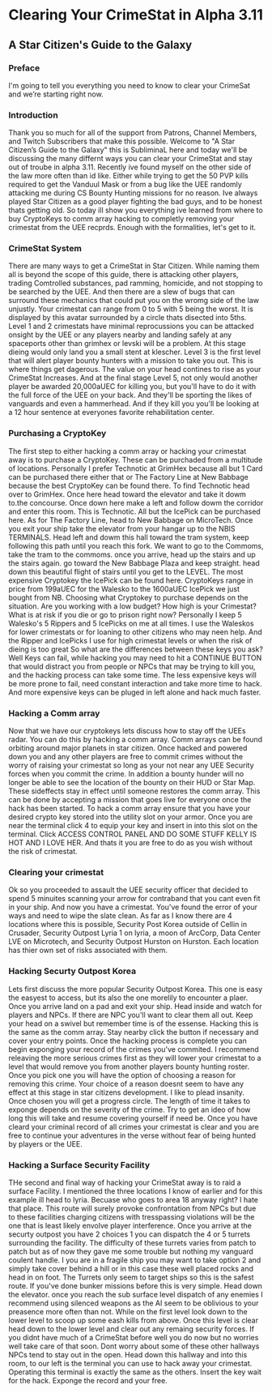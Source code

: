 # Clearing Your CrimeStat in Alpha 3.11
## A Star Citizen's Guide to the Galaxy

### Preface
I'm going to tell you everything you need to know to clear your CrimeSat and we’re starting right now.

### Introduction
Thank you so much for all of the support from Patrons, Channel Members, and Twitch Subscribers that make this possible. Welcome to "A Star Citizen’s Guide to the Galaxy" this is SubliminaL here and today we'll be discussing the many differnt ways you can clear your CrimeStat and stay out of troube in alpha 3.11. Recently ive found myself on the other side of the law more often than id like. Either while trying to get the 50 PVP kills required to get the Vanduul Mask or from a bug like the UEE randomly attacking me during CS Bounty Hunting missions for no reason. Ive always played Star Citizen as a good player fighting the bad guys, and to be honest thats getting old. So today ill show you everything ive learned from where to buy CryptoKeys to comm array hacking to completly removing your crimestat from the UEE recprds. Enough with the formalities, let's get to it.

### CrimeStat System
There are many ways to get a CrimeStat in Star Citizen. While naming them all is beyond the scope of this guide, there is attacking other players, trading Comtrolled substances, pad ramming, homicide, and not stopping to be searched by the UEE. And then there are a slew of bugs that can surround these mechanics that could put you on the wromg side of the law unjustly. Your crimestat can range from 0 to 5 with 5 being the worst. It is displayed by this avatar surrounded by a circle thats disected into 5ths. Level 1 and 2 crimestats have minimal reprocussions you can be attacked onsight by the UEE or any players nearby and landing safely at any spaceports other than grimhex or levski will be a problem. At this stage dieing would only land you a small stent at klescher. Level 3 is the first level that will alert player bounty hunters with a mission to take you out. This is where things get dagerous. The value on your head contines to rise as your CrimeStat Increases. And at the final stage Level 5, not only would another player be awarded 20,000aUEC for killing you, but you'll have to do it with the full force of the UEE on your back. And they'll be sporting the likes of  vanguards and even a hammerhead. And if they kill you you'll be looking at a 12 hour sentence at everyones favorite rehabilitation center.

### Purchasing a CryptoKey
The first step to either hacking a comm array or hacking your crimestat away is to purchase a CryptoKey. These can be purchaded from a multitude of  locations. Personally I prefer Technotic at GrimHex because all but 1 Card can be purchased there either that or The Factory Line at New Babbage because the best CryptoKey can be found there. To find Technotic head over to GrimHex. Once here head toward the elevator and take it dowm to.the concourse. Once down here make a left and follow dowm the corridor and enter this room. This is Technotic. All but the IcePick can be purchased here. As for The Factory Line, head to New Babbage on MicroTech. Once you exit your ship take the elevator from your hangar up to the NBIS TERMINALS. Head left and dowm this hall toward the tram system, keep following this path until you reach this fork. We want to go to the Commoms, take the tram to the commoms. once you arrive, head up the stairs and up the stairs again. go toward the New Babbage Plaza and keep straight. head down this beautiful flight of stairs until you get to the LEVEL. The most expensive Cryptokey the IcePick can be found here. CryptoKeys range in price from 199aUEC for the Walesko to the 1600aUEC IcePick we just bought from NB. Choosing what Cryptokey to purchase depends on the situation. Are you working with a low budget? How high is your Crimestat? What is at risk if you die or go to prison right now? Personally I keep 5 Walesko's  5 Rippers and 5 IcePicks on me at all times. I use the Waleskos for lower crimestats or for loaning to other citizens who may neen help. And the Ripper and IcePicks I use for high crimestat levels or when the risk of dieing is too great So what are the differences between these keys you ask? Well Keys can fail, while hacking you may need to hit a CONTINUE BUTTON that would distract you from people or NPCs that may be trying to kill you, and the hacking process can take some time. The less expensive keys will be more prone to fail, need constant interaction and take more time to hack. And more expensive keys can be pluged in left alone and hack much faster.

### Hacking a Comm array
Now that we have our cryptokeys lets discuss how to stay off the UEEs radar. You can do this by hacking a comm array. Comm arrays can be found orbiting around major planets in star citizen. Once hacked and powered down you and any other players are free to commit crimes without the worry of raising your crimestat so long as your not near any UEE Security forces when you commit the crime. In addition a bounty hunder will no longer be able to see the location of the bounty on their HUD or Star Map. These sideffects stay in effect until someone restores the comm array. This can be done by accepting a mission that goes live for everyone once the hack has been started. To hack a comm array ensure that you have your desired crypto key stored into the utility slot on your armor. Once you are near the terminal click 4 to equip your key and insert in into this slot on the terminal. Click ACCESS CONTROL PANEL AND DO SOME STUFF KELLY IS HOT AND I LOVE HER. And thats it you are free to do as you wish without the risk of crimestat.

### Clearing your crimestat
Ok so you proceeded to assault the UEE security officer that decided to spend 5 minuites scanning your arrow for contraband that you cant even fit in your ship. And now you have a crimestat. You've found the error of your ways and need to wipe the slate clean. As far as I know there are 4 locations where this is possible, Security Post Korea outside of Cellin in Crusader, Security Outpost Lyria 1 on lyria, a moon of ArcCorp, Data Center LVE on Microtech, and Security Outpost Hurston on Hurston. Each location has thier own set of risks associated with them.

### Hacking Securty Outpost Korea
Lets first discuss the more popular Security Outpost Korea. This one is easy the easyest to access, but its also the one morelily to encounter a plaer. Once you arrive land on a pad and exit your ship. Head inside and watch for players and NPCs. If there are NPC you'll want to clear them all out. Keep your head on a swivel but remember time is of the essense. Hacking this is the same as the comm array. Stay nearby click the button if necessary and cover your entry points. Once the hacking process is complete you can begin exponging your record of the crimes you've commited. I recommend releaving the more serious crimes first as they will lower your crimestat to a level that would remove you from another players bounty hunting roster. Once you pick one you will have the option of choosing a reason for removing this crime. Your choice of a reason doesnt seem to have any effect at this stage in star citizens development. I like to plead insanity. Once chosen you will get a progress circle. The length of time it takes to exponge depends on the severity of the crime. Try to get an ideo of how long this will take and resume covering yourself if need be. Once you have cleard your criminal record of all crimes your crimestat is clear and you are free to continue your adventures in the verse without fear of being hunted by players or the UEE.

### Hacking a Surface Security Facility
THe second and final way of hacking your CrimeStat away is to raid a surface Facility. I mentioned the three locations I know of earlier and for this example ill head to lyria. Becuase who goes to area 18 anyway right? I hate that place. This route will surely provoke confrontation from NPCs but due to these facilities charging citizens with tresspassing violations will be the one that is least likely envolve player interference. Once you arrive at the securty outpost you have 2 choices 1 you can dispatch the 4 or 5 turrets surrounding the facility. The difficulty of these turrets varies from patch to patch but as of now they gave me some trouble but nothing my vanguard coulent handle. I you are in a fragile ship you may want to take option 2 and simply take cover behind a hill or in this case these well placed rocks and head in on foot. The Turrets only seem to target ships so this is the safest route. If you've done bunker missions before this is very simple. Head down the elevator. once you reach the sub surface level dispatch of any enemies I recommend using silenced weapons as the AI seem to be oblivious to your preasence more often than not. While on the first level look down to the lower level to scoop up some eash kills from above. Once this level is clear head down to the lower level and clear out any remaing security forces. If you didnt have much of a CrimeStat before well you do now but no worries well take care of that soon. Dont worry about some of these other hallways NPCs tend to stay out in the open. Head down this hallway and into this room, to our left is the terminal you can use to hack away your crimestat. Operating this terminal is exactly the same as the others. Insert the key wait for the hack. Exponge the record and your free.
